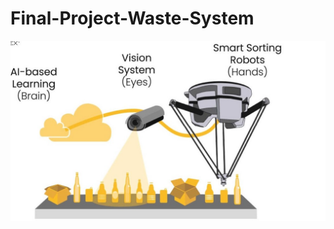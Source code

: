 # Final-Project-Waste-System
![alt text](https://github.com/Wisdom-Miley/Final-Project-Waste-System/blob/master/static/img/waste.jpeg?raw=true)
